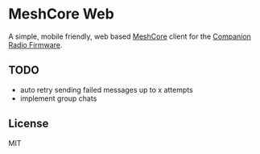 # MeshCore Web

A simple, mobile friendly, web based [MeshCore](https://github.com/ripplebiz/MeshCore) client for the [Companion Radio Firmware](https://github.com/ripplebiz/MeshCore/blob/main/examples/companion_radio/main.cpp).

## TODO

- auto retry sending failed messages up to x attempts
- implement group chats

## License

MIT
